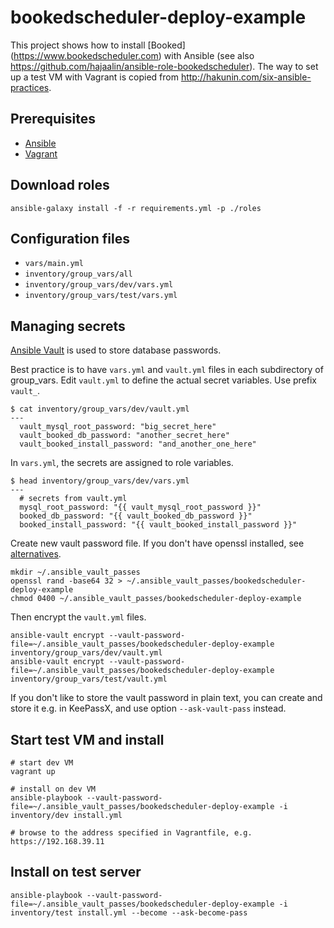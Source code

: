 # bookedscheduler-deploy-example

This project shows how to install [Booked] (https://www.bookedscheduler.com) with Ansible
 (see also https://github.com/hajaalin/ansible-role-bookedscheduler).
The way to set up a test VM with Vagrant is copied from http://hakunin.com/six-ansible-practices.

Prerequisites
-------------
- [Ansible](https://www.ansible.com/)
- [Vagrant](https://www.vagrantup.com/)

Download roles
--------------
```
ansible-galaxy install -f -r requirements.yml -p ./roles
```

Configuration files
-------------
- `vars/main.yml`
- `inventory/group_vars/all`
- `inventory/group_vars/dev/vars.yml`
- `inventory/group_vars/test/vars.yml`

Managing secrets
----------------

[Ansible Vault](http://docs.ansible.com/ansible/playbooks_vault.html) is used to store database passwords.

Best practice is to have `vars.yml` and `vault.yml` files in each subdirectory of group_vars.
Edit `vault.yml` to define the actual secret variables. Use prefix `vault_`.
```
$ cat inventory/group_vars/dev/vault.yml
---
  vault_mysql_root_password: "big_secret_here"
  vault_booked_db_password: "another_secret_here"
  vault_booked_install_password: "and_another_one_here"
```
In `vars.yml`, the secrets are assigned to role variables.
```
$ head inventory/group_vars/dev/vars.yml
---
  # secrets from vault.yml
  mysql_root_password: "{{ vault_mysql_root_password }}"
  booked_db_password: "{{ vault_booked_db_password }}"
  booked_install_password: "{{ vault_booked_install_password }}"
```
Create new vault password file. If you don't have openssl installed, see [alternatives](http://www.howtogeek.com/howto/30184/10-ways-to-generate-a-random-password-from-the-command-line/).
```
mkdir ~/.ansible_vault_passes
openssl rand -base64 32 > ~/.ansible_vault_passes/bookedscheduler-deploy-example
chmod 0400 ~/.ansible_vault_passes/bookedscheduler-deploy-example
```
Then encrypt the `vault.yml` files.
```
ansible-vault encrypt --vault-password-file=~/.ansible_vault_passes/bookedscheduler-deploy-example inventory/group_vars/dev/vault.yml
ansible-vault encrypt --vault-password-file=~/.ansible_vault_passes/bookedscheduler-deploy-example inventory/group_vars/test/vault.yml
```
If you don't like to store the vault password in plain text, you can create and store it e.g. in KeePassX,
and use option `--ask-vault-pass` instead.

Start test VM and install
-------------------------
```
# start dev VM
vagrant up

# install on dev VM
ansible-playbook --vault-password-file=~/.ansible_vault_passes/bookedscheduler-deploy-example -i inventory/dev install.yml

# browse to the address specified in Vagrantfile, e.g. https://192.168.39.11
```
Install on test server
----------------------
```
ansible-playbook --vault-password-file=~/.ansible_vault_passes/bookedscheduler-deploy-example -i inventory/test install.yml --become --ask-become-pass
```
